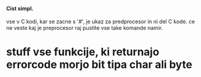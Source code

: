 #### Cist simpl.
vse v C kodi, kar se zacne s '#', je ukaz za predprocesor in ni del C kode.
ce ne veste kaj je preprocesor raj pustite vse take komande namir.
# stuff vse funkcije, ki returnajo errorcode morjo bit tipa char ali byte
